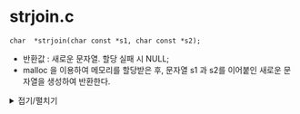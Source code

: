 # strjoin.c
```
char  *strjoin(char const *s1, char const *s2);
```
- 반환값 : 새로운 문자열. 할당 실패 시 NULL;
- malloc 을 이용하여 메모리를 할당받은 후, 문자열 s1 과 s2를 이어붙인 새로운 문자열을 생성하여 반환한다.

<details markdown="1">
<summary>접기/펼치기</summary>
<!--summary 아래 빈칸 공백 두고 내용을 적는공간-->

```
char	*strjoin(char const *s1, char const *s2)
{
	char	*join;
	size_t	i;
	size_t	len;

	i = 0;
	len = ft_strlen(s1) + ft_strlen(s2);
	if (s1 == NULL || s2 == NULL)
		return (0);
	join = (char *)malloc(sizeof(char) * len + 1);
	if (join == NULL)
		return (0);
	while (i < len)
	{
		if (i < ft_strlen(s1))
			join[i] = s1[i];
		else
			join[i] = s2[i - ft_strlen(s1)];
		i++;
	}
	join[i] = '\0';
	return (join);
}
```
</details>
